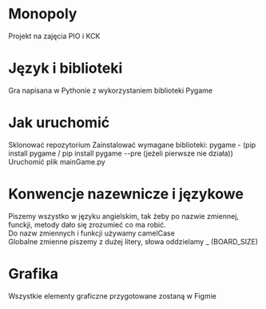 # Monopoly
Projekt na zajęcia PIO i KCK

# Język i biblioteki
Gra napisana w Pythonie z wykorzystaniem biblioteki Pygame

# Jak uruchomić
Sklonować repozytorium
Zainstalować wymagane biblioteki:
  pygame - (pip install pygame / pip install pygame --pre (jeżeli pierwsze nie działa))
Uruchomić plik mainGame.py

# Konwencje nazewnicze i językowe
Piszemy wszystko w języku angielskim, tak żeby po nazwie zmiennej, funckji, metody dało się zrozumieć co ma robić.\
Do nazw zmiennych i funkcji używamy camelCase\
Globalne zmienne piszemy z dużej litery, słowa oddzielamy _ (BOARD_SIZE)

# Grafika
Wszystkie elementy graficzne przygotowane zostaną w Figmie
